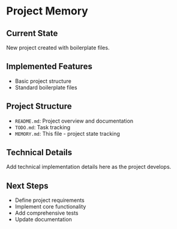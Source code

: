 # Project Memory

## Current State
New project created with boilerplate files.

## Implemented Features
- Basic project structure
- Standard boilerplate files

## Project Structure
- `README.md`: Project overview and documentation
- `TODO.md`: Task tracking
- `MEMORY.md`: This file - project state tracking

## Technical Details
Add technical implementation details here as the project develops.

## Next Steps
- Define project requirements
- Implement core functionality
- Add comprehensive tests
- Update documentation